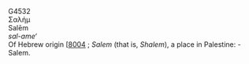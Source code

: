 G4532  
Σαλήμ  
Salēm  
*sal-ame‘*  
Of Hebrew origin \[[8004](h8004) ; *Salem* (that is, *Shalem*), a place
in Palestine: - Salem.  
